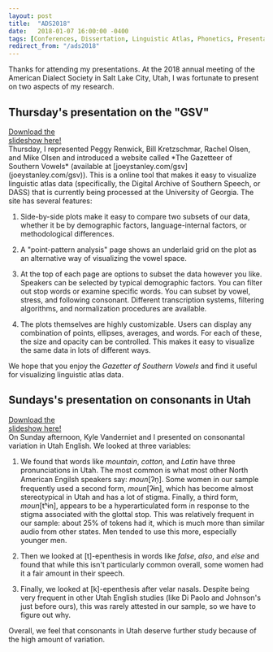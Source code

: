 ```yaml
---
layout: post
title:  "ADS2018"
date:   2018-01-07 16:00:00 -0400
tags: [Conferences, Dissertation, Linguistic Atlas, Phonetics, Presentations, Research, Utah]
redirect_from: "/ads2018"
---
```


Thanks for attending my presentations. At the 2018 annual meeting of the American Dialect Society in Salt Lake City, Utah, I was fortunate to present on two aspects of my research. 

## Thursday's presentation on the "GSV"

<div class="biglink"><a href="/downloads/180105-ads2018-gsv.pdf" title="ADS2018 slides" class="nodot">Download the<br />slideshow here!</a></div>Thursday, I represented Peggy Renwick, Bill Kretzschmar, Rachel Olsen, and Mike Olsen and introduced a website called *The Gazetteer of Southern Vowels* (available at [joeystanley.com/gsv](joeystanley.com/gsv)). This is a online tool that makes it easy to visualize linguistic atlas data (specifically, the Digital Archive of Southern Speech, or DASS) that is currently being processed at the University of Georgia. The site has several features:

1. Side-by-side plots make it easy to compare two subsets of our data, whether it be by demographic factors, language-internal factors, or methodological differences.

1. A "point-pattern analysis" page shows an underlaid grid on the plot as an alternative way of visualizing the vowel space.

1. At the top of each page are options to subset the data however you like. Speakers can be selected by typical demographic factors. You can filter out stop words or examine specific words. You can subset by vowel, stress, and following consonant. Different transcription systems, filtering algorithms, and normalization procedures are available.

1. The plots themselves are highly customizable. Users can display any combination of points, ellipses, averages, and words. For each of these, the size and opacity can be controlled. This makes it easy to visualize the same data in lots of different ways.

We hope that you enjoy the *Gazetter of Southern Vowels* and find it useful for visualizing linguistic atlas data. 

## Sundays's presentation on consonants in Utah

<div class="biglink"><a href="/downloads/180108-ads2018-utah.pdf" title="ADS2018 slides" class="nodot">Download the<br />slideshow here!</a></div>On Sunday afternoon, Kyle Vanderniet and I presented on consonantal variation in Utah English. We looked at three variables:

1. We found that words like *mountain*, *cotton*, and *Latin* have three pronunciations in Utah. The most common is what most other North American Engilsh speakers say: *moun*[ʔn̩]. Some women in our sample frequently used a second form, *moun*[ʔɨn], which has become almost stereotypical in Utah and has a lot of stigma. Finally, a third form, *moun*[tʰɨn], appears to be a hyperarticulated form in response to the stigma associated with the glottal stop. This was relatively frequent in our sample: about 25% of tokens had it, which is much more than similar audio from other states. Men tended to use this more, especially younger men. 

1. Then we looked at [t]-epenthesis in words like *false*, *also*, and *else* and found that while this isn't particularly common overall, some women had it a fair amount in their speech.

1. Finally, we looked at [k]-epenthesis after velar nasals. Despite being very frequent in other Utah English studies (like Di Paolo and Johnson's just before ours), this was rarely attested in our sample, so we have to figure out why.

Overall, we feel that consonants in Utah deserve further study because of the high amount of variation.
